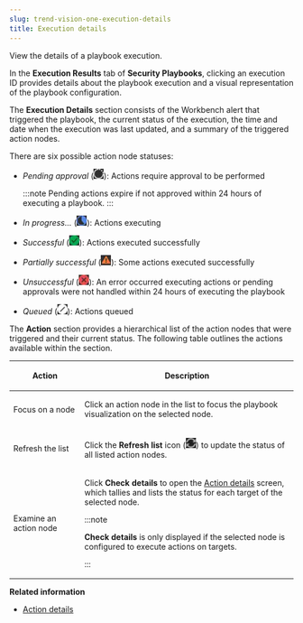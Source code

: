 ```yaml
---
slug: trend-vision-one-execution-details
title: Execution details
---
```


View the details of a playbook execution.

In the **Execution Results** tab of **Security Playbooks**, clicking an execution ID provides details about the playbook execution and a visual representation of the playbook configuration.

The **Execution Details** section consists of the Workbench alert that triggered the playbook, the current status of the execution, the time and date when the execution was last updated, and a summary of the triggered action nodes.

There are six possible action node statuses:

- *Pending approval* (![](/images/pending_approval=7ad48a47-cb38-4fff-9dee-cceb77d9c5c1.webp)): Actions require approval to be performed

  :::note
  Pending actions expire if not approved within 24 hours of executing a playbook.
  :::

- *In progress...* (![](/images/in_progress=51020eba-8ed4-4fca-9bdd-73158770bb4d.webp)): Actions executing

- *Successful* (![](/images/successful=9cb8192f-f627-4fa2-b6dc-f77c09ac5d18.webp)): Actions executed successfully

- *Partially successful* (![](/images/partially_successful=20230317094545.webp)): Some actions executed successfully

- *Unsuccessful* (![](/images/unsuccessful=78851f4e-24ea-4fde-bbe4-370e3d55f811.webp)): An error occurred executing actions or pending approvals were not handled within 24 hours of executing the playbook

- *Queued* (![](/images/queued=3df61664-4178-4a69-91d6-3d269379ee0c.webp)): Actions queued

The **Action** section provides a hierarchical list of the action nodes that were triggered and their current status. The following table outlines the actions available within the section.

<table>
<colgroup>
<col style="width: 25%" />
<col style="width: 75%" />
</colgroup>
<thead>
<tr>
<th><p>Action</p></th>
<th><p>Description</p></th>
</tr>
</thead>
<tbody>
<tr>
<td><p>Focus on a node</p></td>
<td><p>Click an action node in the list to focus the playbook visualization on the selected node.</p></td>
</tr>
<tr>
<td><p>Refresh the list</p></td>
<td><p>Click the <strong>Refresh list</strong> icon (<img src="./images/refresh_list=D76B2D4B-215D-4020-8E9E-1350944BD0D5.webp" />) to update the status of all listed action nodes.</p></td>
</tr>
<tr>
<td><p>Examine an action node</p></td>
<td><p>Click <strong>Check details</strong> to open the <a href="trend-vision-one-action-details">Action details</a> screen, which tallies and lists the status for each target of the selected node.</p>


:::note

<p><strong>Check details</strong> is only displayed if the selected node is configured to execute actions on targets.</p>


:::

</td>
</tr>
</tbody>
</table>

**Related information**

- [Action details](action-details.md "View the details of an action node in a playbook execution and approve or reject actions.")

